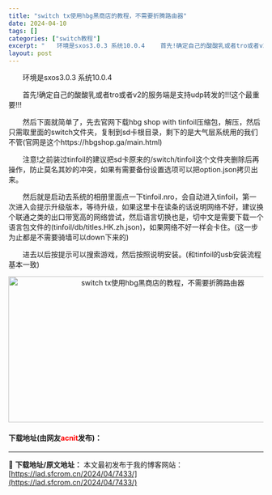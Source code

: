 ```yaml
---
title: "switch tx使用hbg黑商店的教程，不需要折腾路由器"
date: 2024-04-10
tags: []
categories: ["switch教程"]
excerpt: "　　环境是sxos3.0.3 系统10.0.4 　　首先!确定自己的酸酸乳或者tro或者v2的服务端是支持udp转发的!!!这个最重要!!! 　　然后下面就简单了，先去官网下载hbg shop with tinfoil压缩包，解压，然后只需取里面的switch文件夹，复制到sd卡根目录，剩下的是大气&hellip;"
layout: post
---
```


 <p>　　环境是sxos3.0.3 系统10.0.4</p> <p>　　首先!确定自己的酸酸乳或者tro或者v2的服务端是支持udp转发的!!!这个最重要!!!</p> <p>　　然后下面就简单了，先去官网下载hbg shop with tinfoil压缩包，解压，然后只需取里面的switch文件夹，复制到sd卡根目录，剩下的是大气层系统用的我们不管(官网是这个https://hbgshop.ga/main.html)</p> <p>　　注意!之前装过tinfoil的建议把sd卡原来的/switch/tinfoil这个文件夹删除后再操作，防止莫名其妙的冲突，如果有需要备份设置选项可以把option.json拷贝出来。</p> <p>　　然后就是启动去系统的相册里面点一下tinfoil.nro，会自动进入tinfoil，第一次进入会提示升级版本，等待升级，如果这里卡在读条的话说明网络不好，建议换个联通之类的出口带宽高的网络尝试，然后语言切换也是，切中文是需要下载一个语言包文件的(tinfoil/db/titles.HK.zh.json)，如果网络不好一样会卡住。(这一步为止都是不需要骑墙可以down下来的)</p> <p>　　进去以后按提示可以搜索游戏，然后按照说明安装。(和tinfoil的usb安装流程基本一致)</p> <p style="text-align: center;"><img src="https://lad.sfcrom.cn/wp-content/uploads/2024/04/20240410_66162c3672a2c.webp" style="width: 594px; height: 289px;" alt="switch tx使用hbg黑商店的教程，不需要折腾路由器" /></p> <p><h4>下载地址(由网友<font color="red">acnit</font>发布)：</h4></p> 

---
📖 **下载地址/原文地址：** 本文最初发布于我的博客网站：[https://lad.sfcrom.cn/2024/04/7433/](https://lad.sfcrom.cn/2024/04/7433/)

